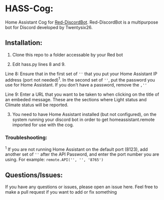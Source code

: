 # HASS-Cog:
Home Assistant Cog for [Red-DiscordBot](https://github.com/Cog-Creators/Red-DiscordBot). Red-DiscordBot is a multipurpose bot for Discord developed by Twentysix26.

## Installation:
1) Clone this repo to a folder accessable by your Red bot

2) Edit hass.py lines 8 and 9.

Line 8: Ensure that in the first set of `''` that you put your Home Assistant IP address (port not needed)<sup>1</sup>. In the second set of `''`, put the password you use for Home Assistant. If you don't have a password, remove the `,''`

Line 9: Enter a URL that you want to be taken to when clicking on the title of an embeded message. These are the sections where Light status and Climate status will be reported.

3) You need to have Home Assistant installed (but not configured), on the system running your discord bot in order to get homeassistant.remote imported for use with the cog.

### Troubleshooting:
<sup>1</sup> If you are not running Home Assistant on the default port (8123), add another set of `''` after the API Password, and enter the port number you are using. For example: `remote.API('', '', '8765')` 

## Questions/Issues:
If you have any questions or issues, please open an issue here. Feel free to make a pull request if you want to add or fix something

